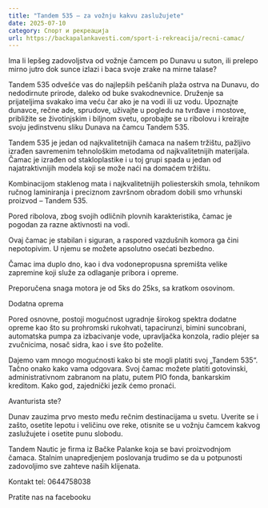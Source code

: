 ```yaml
---
title: "Tandem 535 – za vožnju kakvu zaslužujete"
date: 2025-07-10
category: Спорт и рекреација
url: https://backapalankavesti.com/sport-i-rekreacija/recni-camac/
---
```


Ima li lepšeg zadovoljstva od vožnje čamcem po Dunavu u suton, ili prelepo mirno jutro dok sunce izlazi i baca svoje zrake na mirne talase?

Tandem 535 odvešće vas do najlepših peščanih plaža ostrva na Dunavu, do nedodirnute prirode, daleko od buke svakodnevnice. Druženje sa prijateljima svakako ima veću čar ako je na vodi ili uz vodu. Upoznajte dunavce, rečne ade, sprudove, uživajte u pogledu na tvrđave i mostove, približite se životinjskim i biljnom svetu, oprobajte se u ribolovu i kreirajte svoju jedinstvenu sliku Dunava na čamcu Tandem 535.

Tandem 535 je jedan od najkvalitetnijih čamaca na našem tržištu, pažljivo izrađen savremenim tehnološkim metodama od najkvalitetnijih materijala. Čamac je izrađen od stakloplastike i u toj grupi spada u jedan od najatraktivnijih modela koji se može naći na domaćem tržištu.

Kombinacijom staklenog mata i najkvalitetnijih poliesterskih smola, tehnikom ručnog laminiranja i preciznom završnom obradom dobili smo vrhunski proizvod – Tandem 535.

Pored ribolova, zbog svojih odličnih plovnih karakteristika, čamac je pogodan za razne aktivnosti na vodi.

Ovaj čamac je stabilan i siguran, a raspored vazdušnih komora ga čini nepotopivim. U njemu se možete apsolutno osećati bezbedno.

Čamac ima duplo dno, kao i dva vodonepropusna spremišta velike zapremine koji služe za odlaganje pribora i opreme.

Preporučena snaga motora je od 5ks do 25ks, sa kratkom osovinom.

Dodatna oprema

Pored osnovne, postoji mogućnost ugradnje širokog spektra dodatne opreme kao što su prohromski rukohvati, tapacirunzi, bimini suncobrani, automatska pumpa za izbacivanje vode, upravljačka konzola, radio plejer sa zvučnicima, nosač sidra, kao i sve što poželite.

Dajemo vam mnogo mogućnosti kako bi ste mogli platiti svoj „Tandem 535“. Tačno onako kako vama odgovara. Svoj čamac možete platiti gotovinski, administrativnom zabranom na platu, putem PIO fonda, bankarskim kreditom. Kako god, zajednički jezik ćemo pronaći.

Avanturista ste?

Dunav zauzima prvo mesto među rečnim destinacijama u svetu. Uverite se i zašto, osetite lepotu i veličinu ove reke, otisnite se u vožnju čamcem kakvog zaslužujete i osetite punu slobodu.

Tandem Nautic je firma iz Bačke Palanke koja se bavi proizvodnjom čamaca. Stalnim unapredjenjem poslovanja trudimo se da u potpunosti zadovoljimo sve zahteve naših klijenata.

Kontakt tel: 0644758038

Pratite nas na facebooku

